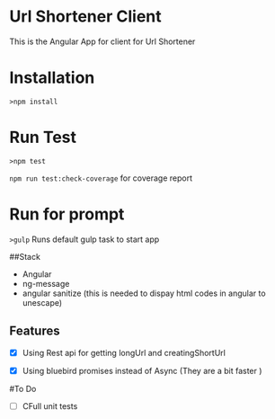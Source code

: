 
# Url Shortener Client

This is the Angular App for client for Url Shortener

# Installation
```
>npm install
```

# Run Test
```
>npm test
```
`npm run test:check-coverage` for coverage report

# Run for prompt 
`>gulp` Runs default gulp task to start app

##Stack

* Angular
* ng-message
* angular sanitize (this is needed to dispay html codes in angular to unescape)

## Features

- [x] Using Rest api for getting longUrl and creatingShortUrl
- [x] Using bluebird promises instead of Async (They are a bit faster )


#To Do
- [ ] CFull unit tests



